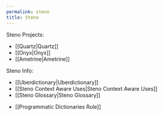 ```yaml
---
permalink: steno
title: Steno
---
```

Steno Projects:

- [[Quartz|Quartz]]
- [[Onyx|Onyx]]
- [[Ametrine|Ametrine]]

Steno Info:

- [[Uberdictionary|Uberdictionary]]
- [[Steno Context Aware Uses|Steno Context Aware Uses]]
- [[Steno Glossary|Steno Glossary]]
<!-- - [[Steno Editor Ideas|Steno Editor Ideas]] -->
- [[Programmatic Dictionaries Rule]]